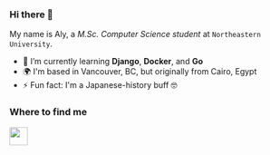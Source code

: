 ### Hi there 👋

My name is Aly, a *M.Sc. Computer Science student* at `Northeastern University`.
- 🧠 I’m currently learning **Django**, **Docker**, and **Go**
- 🌍 I'm based in Vancouver, BC, but originally from Cairo, Egypt
- ⚡ Fun fact: I'm a Japanese-history buff 🤓

### Where to find me
<p align="left"> <a href="https://www.linkedin.com/in/alybadary" target="_blank" rel="noreferrer"><img src="https://raw.githubusercontent.com/danielcranney/readme-generator/main/public/icons/socials/linkedin.svg" width="32" height="32" /></a></p>

